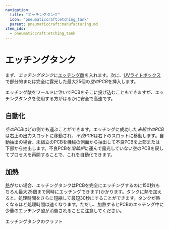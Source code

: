 ```yaml
---
navigation:
  title: "エッチングタンク"
  icon: "pneumaticcraft:etching_tank"
  parent: pneumaticcraft:manufacturing.md
item_ids:
  - pneumaticcraft:etching_tank
---
```


# エッチングタンク

まず、*エッチングタンク*に[エッチング酸](./etching_acid.md)を入れます。次に、[UVライトボックス](./uv_light_box.md)で部分的または完全に露光した最大25個の*空のPCB*を挿入します。

エッチング酸をワールドに注いでPCBをそこに投げ込むこともできますが、エッチングタンクを使用する方がはるかに安全で高速です。

## 自動化

*空のPCB*はどの側でも運ぶことができます。エッチングに成功した*未組立のPCB*は右上の出力スロットに移動され、*不良PCB*は右下のスロットに移動します。自動抽出の場合、未組立のPCBを機械の側面から抽出して不良PCBを上部または下部から抽出します。不良PCBを*溶鉱炉*に運んで露光していない空のPCBを戻してプロセスを再開することで、これを自動化できます。

## 加熱

[熱](../base_concepts/heat.md)がない場合、エッチングタンクはPCBを完全にエッチングするのに150秒(もちろん最大25個まで同時にエッチングできます)かかります。タンクに熱を加えると、処理時間をさらに短縮して最短30秒にすることができます。タンクが熱くなるほど処理時間は速くなります。ただし、加熱するとPCBのエッチング中に少量のエッチング酸が消費されることに注意してください。

エッチングタンクのクラフト

<Recipe id="pneumaticcraft:etching_tank" />

